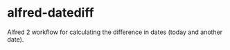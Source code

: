alfred-datediff
===============

Alfred 2 workflow for calculating the difference in dates (today and another date).

